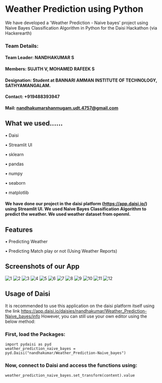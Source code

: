 # Weather Prediction using Python
We have developed a 'Weather Prediction - Naive bayes' project using Naive Bayes Classification Algorithm in Python for the Daisi Hackathon (via Hackerearth)
### Team Details:
#### Team Leader: NANDHAKUMAR S 
#### Members: SUJITH V, MOHAMED RAFEEK S
#### Designation: Student at BANNARI AMMAN INSTITUTE OF TECHNOLOGY, SATHYAMANGALAM.
#### Contact: +919488393947
#### Mail: nandhakumarshanmugam.udt.4757@gmail.com

## What we used......
• Daisi


• Streamlit UI


• sklearn


• pandas


• numpy


• seaborn


• matplotlib


#### We have done our project in the daisi platform (https://app.daisi.io/) using Streamlit UI. We used Naive Bayes Classification Algorithm to predict the weather. We used weather dataset from openml. 
## Features
• Predicting Weather


• Predicting Match play or not (Using Weather Reports)


## Screenshots of our App

![1](https://user-images.githubusercontent.com/113059991/189425076-b8f42252-9a23-4f91-881f-842235f5c059.JPG)
![2](https://user-images.githubusercontent.com/113059991/189425170-b843b79f-16aa-4a65-9749-158b8e11e6ed.JPG)
![3](https://user-images.githubusercontent.com/113059991/189425182-8ff7158b-afb1-449d-afb3-cb680ecf3561.JPG)
![4](https://user-images.githubusercontent.com/113059991/189425198-c20447ca-5d20-4009-842e-dfe756121914.JPG)
![5](https://user-images.githubusercontent.com/113059991/189425224-9bcef941-1049-4c63-aff2-c2cf76694518.JPG)
![6](https://user-images.githubusercontent.com/113059991/189425252-58c5461c-9a81-439a-aebf-05006180239c.JPG)
![7](https://user-images.githubusercontent.com/113059991/189425263-04d9b004-d4fd-4d73-b6e1-285f5480b472.JPG)
![8](https://user-images.githubusercontent.com/113059991/189425275-8cfe97ea-6069-4959-be1d-5ecc275a3015.JPG)
![9](https://user-images.githubusercontent.com/113059991/189425296-fe20f042-947f-4d21-8915-086e71645627.JPG)
![10](https://user-images.githubusercontent.com/113059991/189425311-7cc0ee37-b396-4bb4-be01-674b551f5c0c.JPG)
![11](https://user-images.githubusercontent.com/113059991/189425326-f573b2fc-6f8a-4b0a-9cfd-2d546a13f11b.JPG)
![12](https://user-images.githubusercontent.com/113059991/189425346-17ac410c-df0d-44ed-8839-08ae3ed660b0.JPG)






## Usage of Daisi

It is recommended to use this application on the daisi platform itself using the link https://app.daisi.io/daisies/nandhakumar/Weather_Prediction-Naive_bayes/info
However, you can still use your own editor using the below method:

### First, load the Packages:

```
import pydaisi as pyd
weather_prediction_naive_bayes = pyd.Daisi("nandhakumar/Weather_Prediction-Naive_bayes")
```
### Now, connect to Daisi and access the functions using:

```
weather_prediction_naive_bayes.set_transform(content).value
```
